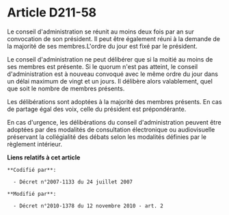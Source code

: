 # Article D211-58

Le conseil d'administration se réunit au moins deux fois par an sur convocation de son président. Il peut être également
réuni à la demande de la majorité de ses membres.L'ordre du jour est fixé par le président. 

Le conseil d'administration ne peut délibérer que si la moitié au moins de ses membres est présente. Si le quorum n'est pas
atteint, le conseil d'administration est à nouveau convoqué avec le même ordre du jour dans un délai maximum de vingt et un
jours. Il délibère alors valablement, quel que soit le nombre de membres présents. 

Les délibérations sont adoptées à la majorité des membres présents. En cas de partage égal des voix, celle du président est
prépondérante. 

En cas d'urgence, les délibérations du conseil d'administration peuvent être adoptées par des modalités de consultation
électronique ou audiovisuelle préservant la collégialité des débats selon les modalités définies par le règlement intérieur.

**Liens relatifs à cet article**

	**Codifié par**:

	  - Décret n°2007-1133 du 24 juillet 2007

	**Modifié par**:

	  - Décret n°2010-1378 du 12 novembre 2010 - art. 2
